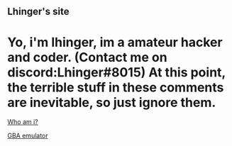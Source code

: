 ## Lhinger's site

# Yo, i'm lhinger, im a amateur hacker and coder. (Contact me on discord:Lhinger#8015) At this point, the terrible stuff in these comments are inevitable, so just ignore them.

[Who am i?](https://lhinger.github.io/Whomst/)

[GBA emulator](https://lhinger.github.io/GBA-GAMES/)

